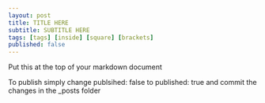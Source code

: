 ```yaml
---
layout: post
title: TITLE HERE
subtitle: SUBTITLE HERE 
tags: [tags] [inside] [square] [brackets]
published: false
---
```


Put this at the top of your markdown document

To publish simply change publsihed: false to published: true and commit the changes in the _posts folder 

